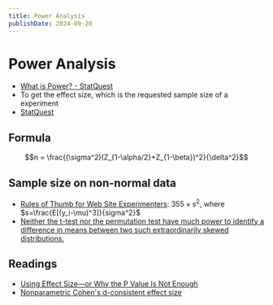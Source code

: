 ```yaml
---
title: Power Analysis
publishDate: 2024-09-20
---
```


# Power Analysis

- [What is Power? - StatQuest](https://www.youtube.com/watch?v=Rsc5znwR5FA)
- To get the effect size, which is the requested sample size of a experiment
- [StatQuest](https://www.youtube.com/watch?v=VX_M3tIyiYk)

## Formula

$$n = \frac{(\sigma^2)(Z_{1-\alpha/2}+Z_{1-\beta})^2}{\delta^2}$$

## Sample size on non-normal data

- [Rules of Thumb for Web Site Experimenters](https://stats.stackexchange.com/a/494386): $355 \times s^2$, where $s=\frac{E[(y_i-\mu)^3]}{sigma^2}$
- [Neither the t-test nor the permutation test have much power to identify a difference in means between two such extraordinarily skewed distributions.](https://stats.stackexchange.com/a/69967)

## Readings

- [Using Effect Size—or Why the P Value Is Not Enough](https://www.ncbi.nlm.nih.gov/pmc/articles/PMC3444174/)
- [Nonparametric Cohen's d-consistent effect size](https://aakinshin.net/posts/nonparametric-effect-size/)
